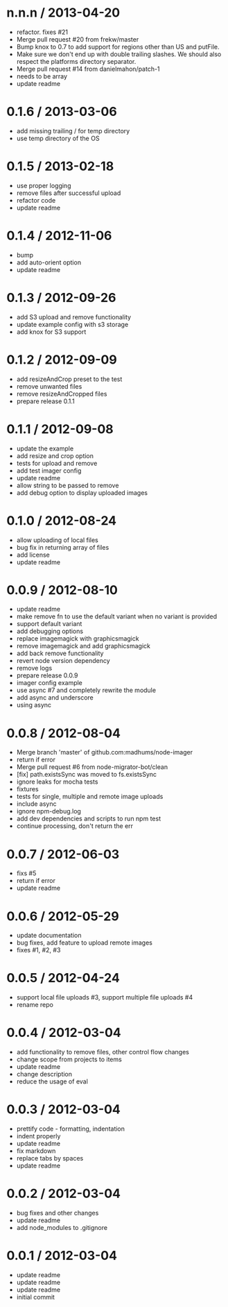 
n.n.n / 2013-04-20 
==================

  * refactor. fixes #21
  * Merge pull request #20 from frekw/master
  * Bump knox to 0.7 to add support for regions other than US and putFile.
  * Make sure we don't end up with double trailing slashes. We should also respect the platforms directory separator.
  * Merge pull request #14 from danielmahon/patch-1
  * needs to be array
  * update readme

0.1.6 / 2013-03-06 
==================

  * add missing trailing / for temp directory
  * use temp directory of the OS

0.1.5 / 2013-02-18 
==================

  * use proper logging
  * remove files after successful upload
  * refactor code
  * update readme

0.1.4 / 2012-11-06 
==================

  * bump
  * add auto-orient option
  * update readme

0.1.3 / 2012-09-26 
==================

  * add S3 upload and remove functionality
  * update example config with s3 storage
  * add knox for S3 support

0.1.2 / 2012-09-09 
==================

  * add resizeAndCrop preset to the test
  * remove unwanted files
  * remove resizeAndCropped files
  * prepare release 0.1.1

0.1.1 / 2012-09-08 
==================

  * update the example
  * add resize and crop option
  * tests for upload and remove
  * add test imager config
  * update readme
  * allow string to be passed to remove
  * add debug option to display uploaded images

0.1.0 / 2012-08-24 
==================

  * allow uploading of local files
  * bug fix in returning array of files
  * add license
  * update readme

0.0.9 / 2012-08-10 
==================

  * update readme
  * make remove fn to use the default variant when no variant is provided
  * support default variant
  * add debugging options
  * replace imagemagick with graphicsmagick
  * remove imagemagick and add graphicsmagick
  * add back remove functionality
  * revert node version dependency
  * remove logs
  * prepare release 0.0.9
  * imager config example
  * use async #7 and completely rewrite the module
  * add async and underscore
  * using async

0.0.8 / 2012-08-04 
==================

  * Merge branch 'master' of github.com:madhums/node-imager
  * return if error
  * Merge pull request #6 from node-migrator-bot/clean
  * [fix] path.existsSync was moved to fs.existsSync
  * ignore leaks for mocha tests
  * fixtures
  * tests for single, multiple and remote image uploads
  * include async
  * ignore npm-debug.log
  * add dev dependencies and scripts to run npm test
  * continue processing, don't return the err

0.0.7 / 2012-06-03 
==================

  * fixs #5
  * return if error
  * update readme

0.0.6 / 2012-05-29 
==================

  * update documentation
  * bug fixes, add feature to upload remote images
  * fixes #1, #2, #3

0.0.5 / 2012-04-24 
==================

  * support local file uploads #3, support multiple file uploads #4
  * rename repo

0.0.4 / 2012-03-04 
==================

  * add functionality to remove files, other control flow changes
  * change scope from projects to items
  * update readme
  * change description
  * reduce the usage of eval

0.0.3 / 2012-03-04 
==================

  * prettify code - formatting, indentation
  * indent properly
  * update readme
  * fix markdown
  * replace tabs by spaces
  * update readme

0.0.2 / 2012-03-04
==================

  * bug fixes and other changes
  * update readme
  * add node_modules to .gitignore

0.0.1 / 2012-03-04
==================

  * update readme
  * update readme
  * update readme
  * initial commit
